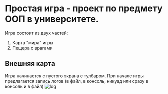 # Простая игра - проект по предмету ООП в университете.
Игра состоит из двух частей:
1. Карта "мира" игры
2. Пещера с врагами
## Внешняя карта
Игра начинается с пустого экрана с тулбаром. При начале игры предлагается запись логов (в файл, в консоль, никуад или сразу в консоль и в файл)
![log](https://user-images.githubusercontent.com/54914813/155539982-538e2677-81a8-465a-a137-fa15469a07a4.PNG)
